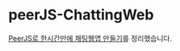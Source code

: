 # peerJS-ChattingWeb
[PeerJS로 한시간만에 채팅웹앱 만들기](https://www.youtube.com/watch?v=4XqT1c4Xy_Q)를 정리했습니다.

